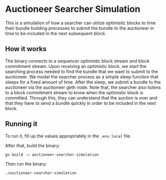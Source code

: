 # Auctioneer Searcher Simulation

This is a simulation of how a searcher can utilize optimistic blocks to time their bundle building processes to submit the bundle to the auctioneer
in time to be included in the next subsequent block.

## How it works

The binary connects to a sequencer optimistic block stream and block commitment stream. Upon receiving an optimistic block, we start the searching process
needed to find the bundle that we want to submit to the auctioneer. We model the searcher process as a simple sleep function that sleeps for a fixed amount of time. 
After the sleep, we submit a bundle to the auctioneer via the auctioneer geth node. Note that, the searcher also listens to a block commitment stream to know when the optimistic block is committed.
Through this, they can understand that the auction is over and that they have to send a bundle quickly in order to be included in the next block.

## Running it

To run it, fill up the values appropriately in the `.env.local` file.

After that, build the binary:

```bash
go build -o auctioneer-searcher-simulation
```

Then run the binary:

```bash
./auctioneer-searcher-simulation
```